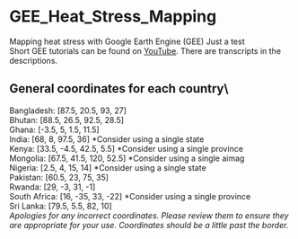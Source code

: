 # GEE_Heat_Stress_Mapping
Mapping heat stress with Google Earth Engine (GEE)
Just a test\
Short GEE tutorials can be found on [YouTube](https://www.youtube.com/watch?v=7j5-P7jU9Rg&list=PLHXFxhiiuFnC8-DfiDl_RFaySbQyRpskn&index=1). There are transcripts in the descriptions.

## General coordinates for each country\
Bangladesh: [87.5, 20.5, 93, 27]\
Bhutan: [88.5, 26.5, 92.5, 28.5]\
Ghana: [-3.5, 5, 1.5, 11.5]\
India: [68, 8, 97.5, 36] *Consider using a single state\
Kenya: [33.5, -4.5, 42.5, 5.5] *Consider using a single province\
Mongolia: [67.5, 41.5, 120, 52.5] *Consider using a single aimag\
Nigeria: [2.5, 4, 15, 14] *Consider using a single state\
Pakistan: [60.5, 23, 75, 35]\
Rwanda: [29, -3, 31, -1]\
South Africa: [16, -35, 33, -22] *Consider using a single province\
Sri Lanka: [79.5, 5.5, 82, 10]\
*Apologies for any incorrect coordinates. Please review them to ensure they are appropriate for your use. Coordinates should be a little past the border.*

